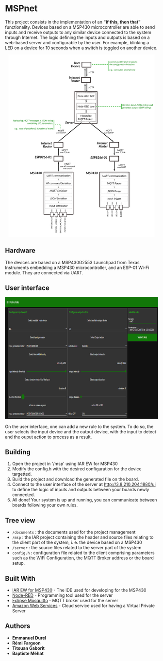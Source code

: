 # MSPnet

This project consists in the implementation of an **"if this, then that"** functionality. Devices based on a MSP430 microcontroller are able to send inputs and receive outputs to any similar device connected to the system through Internet. The logic defining the inputs and outputs is based on a web-based server and configurable by the user. For example, blinking a LED on a device for 10 seconds when a switch is toggled on another device.

<p align="center">
  <img src="/doc/global-schematic.png" alt="schematic" height=600/>
</p>

## Hardware

The devices are based on a MSP430G2553 Launchpad from Texas Instruments embedding a MSP430 microcontroller, and an ESP-01 Wi-Fi module. They are connected via UART.

## User interface

<p align="center">
  <img src="/doc/rule-editor.png" alt="rule editor" height=400/>
</p>

On the user interface, one can add a new rule to the system. To do so, the user selects the input device and the output device, with the input to detect and the ouput action to process as a result.

## Building

1. Open the project in '/msp' using IAR EW for MSP430
2. Modify the config.h with the desired configuration for the device targetted.
3. Build the project and download the generated file on the board.
4. Connect to the user interface of the server at http://3.8.210.204:1880/ui to define the logic of inputs and outputs between your boards newly connected.
5. All done! Your system is up and running, you can communicate between boards following your own rules. 

## Tree view

* `/documents` : the documents used for the project management
* `/msp` : the IAR project containing the header and source files relating to the client part of the system, i. e. the device based on a MSP430
* `/server` : the source files related to the server part of the system
* `config.h` : configuration file related to the client comprising parameters such as the WiFi Configuration, the MQTT Broker address or the board setup.

## Built With

* [IAR EW for MSP430](https://www.iar.com/products/architectures/iar-embedded-workbench-for-msp430/) - The IDE used for developing for the MSP430
* [Node-RED](https://nodered.org/) - Programming tool used for the server
* [Eclipse Mosquitto](https://mosquitto.org/) - MQTT broker used for the server
* [Amazon Web Services](https://aws.amazon.com/) - Cloud service used for having a Virtual Private Server

## Authors

* **Emmanuel Durel** 
* **Rémi Fargeon**
* **Titouan Gaborit**
* **Baptiste Méhat**
